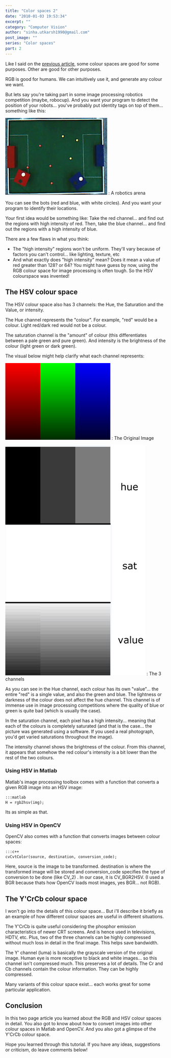 ```yaml
---
title: "Color spaces 2"
date: "2010-01-03 19:53:34"
excerpt: ""
category: "Computer Vision"
author: "sinha.utkarsh1990@gmail.com"
post_image: ""
series: "Color spaces"
part: 2
---
```


Like I said on the [previous article](/tutorials/color-spaces-1/), some colour spaces are good for some purposes. Other are good for other purposes.

RGB is good for humans. We can intuitively use it, and generate any colour we want. 

But lets say you're taking part in some image processing robotics competition (maybe, robocup). And you want your program to detect the position of your robots... you've probably put identity tags on top of them... something like this:

![The G.O.A.L. Arena](/static/img/tut/goal_arena.jpg)
: A robotics arena

You can see the bots (red and blue, with white circles). And you want your program to identify their locations.

Your first idea would be something like: Take the red channel... and find out the regions with high intensity of red. Then, take the blue channel... and find out the regions with a high intensity of blue.

There are a few flaws in what you think: 

  * The "high intensity" regions won't be uniform. They'll vary because of factors you can't control... like lighting, texture, etc
  * And what exactly does "high intensity" mean? Does it mean a value of red greater than 128? or 64?
You might have guess by now, using the RGB colour space for image processing is often tough. So the HSV colourspace was invented! 

## The HSV colour space

The HSV colour space also has 3 channels: the Hue, the Saturation and the Value, or intensity.

The Hue channel represents the "colour". For example, "red" would be a colour. Light red/dark red would not be a colour.

The saturation channel is the "amount" of colour (this differentiates between a pale green and pure green). And intensity is the brightness of the colour (light green or dark green).

The visual below might help clarify what each channel represents:

![Color Spaces](/static/img/tut/colorspace_example.png)
: The Original Image

![The Hue, Saturation and Value channels](/static/img/tut/hsv_channels.gif)
: The 3 channels

As you can see in the Hue channel, each colour has its own "value"... the entire "red" is a single value, and also the green and blue. The lightness or darkness of the colour does not affect the hue channel. This channel is of immense use in image processing competitions where the quality of blue or green is quite bad (which is usually the case).

In the saturation channel, each pixel has a high intensity... meaning that each of the colours is completely saturated (and that is the case... the picture was generated using a software. If you used a real photograph, you'd get varied saturations throughout the image).

The intensity channel shows the brightness of the colour. From this channel, it appears that somehow the red colour's intensity is a bit lower than the rest of the two colours. 

### Using HSV in Matlab

Matlab's image processing toolbox comes with a function that converts a given RGB image into an HSV image: 
    
    :::matlab
    H = rgb2hsv(img);

Its as simple as that. 

### Using HSV in OpenCV

OpenCV also comes with a function that converts images between colour spaces: 
    
    :::c++
    cvCvtColor(source, destination, conversion_code);

Here, source is the image to be transformed. destination is where the transformed image will be stored and conversion_code specifies the type of conversion to be done (like CV_<srctype>2<desttype>) . In our case, it is CV_BGR2HSV. (I used a BGR because thats how OpenCV loads most images, yes BGR... not RGB). 

## The Y'CrCb colour space

I won't go into the details of this colour space... But i'll describe it briefly as an example of how different colour spaces are useful in different situations.

The Y'CrCb is quite useful considering the phosphor emission characteristics of newer CRT screens. And is hence used in televisions, HDTV, etc. Plus, two of the three channels can be highly compressed without much loss in detail in the final image. This helps save bandwidth. 

The Y' channel (luma) is basically the grayscale version of the original image. Human eye is more receptive to black and white images... so this channel isn't compressed much. This preserves a lot of details. The Cr and Cb channels contain the colour information. They can be highly compressed.

Many variants of this colour space exist... each works great for some particular application. 

## Conclusion

In this two page article you learned about the RGB and HSV colour spaces in detail. You also got to know about how to convert images into other colour spaces in Matlab and OpenCV. And you also got a glimpse of the Y'CrCb colour space.

Hope you learned through this tutorial. If you have any ideas, suggestions or criticism, do leave comments below!
